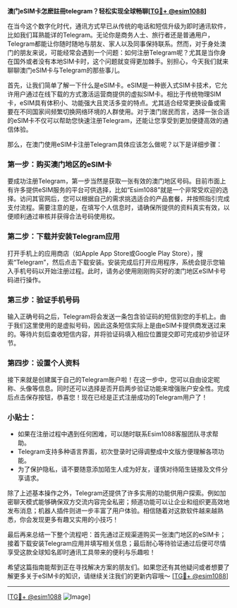 **澳门eSIM卡怎麽註冊telegram？轻松实现全球畅聊[[TG💪+ @esim1088](https://t.me/s/esim1088)]**

在当今这个数字化时代，通讯方式早已从传统的电话和短信升级为即时通讯软件，比如我们耳熟能详的Telegram。无论你是商务人士、旅行者还是普通用户，Telegram都能让你随时随地与朋友、家人以及同事保持联系。然而，对于身处澳门的朋友来说，可能经常会遇到一个问题：如何注册Telegram呢？尤其是当你身在国外或者没有本地SIM卡时，这个问题就变得更加棘手。别担心，今天我们就来聊聊澳门eSIM卡与Telegram的那些事儿。

首先，让我们简单了解一下什么是eSIM卡。eSIM是一种嵌入式SIM卡技术，它允许用户通过在线下载的方式激活运营商提供的虚拟SIM卡。相比于传统物理SIM卡，eSIM具有体积小、功能强大且灵活多变的特点。尤其适合经常更换设备或需要在不同国家间频繁切换网络环境的人群使用。对于澳门居民而言，选择一张合适的eSIM卡不仅可以帮助您快速注册Telegram，还能让您享受到更加便捷高效的通信体验。

那么，在澳门使用eSIM卡注册Telegram具体应该怎么做呢？以下是详细步骤：

### 第一步：购买澳门地区的eSIM卡
要成功注册Telegram，第一步当然是获取一张有效的澳门地区号码。目前市面上有许多提供eSIM服务的平台可供选择，比如“Esim1088”就是一个非常受欢迎的选择。访问其官网后，您可以根据自己的需求挑选适合的产品套餐，并按照指引完成支付流程。需要注意的是，在填写个人信息时，请确保所提供的资料真实有效，以便顺利通过审核并获得合法号码使用权。

### 第二步：下载并安装Telegram应用
打开手机上的应用商店（如Apple App Store或Google Play Store），搜索“Telegram”，然后点击下载安装。安装完成后打开应用程序，系统会提示您输入手机号码以开始注册过程。此时，请务必使用刚刚购买好的澳门地区eSIM卡号码进行操作。

### 第三步：验证手机号码
输入正确号码之后，Telegram将会发送一条包含验证码的短信到您的手机上。由于我们这里使用的是虚拟号码，因此这条短信实际上是由eSIM卡提供商发送过来的。等待片刻后查收短信内容，并将验证码填入相应位置提交即可完成初步验证环节。

### 第四步：设置个人资料
接下来就是创建属于自己的Telegram账户啦！在这一步中，您可以自由设定昵称、头像等信息。同时还可以选择是否开启两步验证功能来增强账户安全性。完成后点击保存按钮，恭喜您！现在已经是正式注册成功的Telegram用户了！

### 小贴士：
- 如果在注册过程中遇到任何困难，可以随时联系Esim1088客服团队寻求帮助。
- Telegram支持多种语言界面，初次登录时记得调整成中文版方便理解各项功能。
- 为了保护隐私，请不要随意添加陌生人成为好友，谨慎对待陌生链接及文件分享请求。

除了上述基本操作之外，Telegram还提供了许多实用的功能供用户探索。例如加密聊天模式能够确保双方交流内容完全私密；频道功能可以让企业和组织更高效地发布消息；机器人插件则进一步丰富了用户体验。相信随着对这款软件越来越熟悉，你会发现更多有趣又实用的小技巧！

最后再来总结一下整个流程吧：首先通过正规渠道购买一张澳门地区的eSIM卡；接着下载安装Telegram应用并填写相关信息；最后耐心等待验证通过后便可尽情享受这款全球知名即时通讯工具带来的便利与乐趣啦！

希望这篇指南能帮到正在寻找解决方案的朋友们。如果您还有其他疑问或者想要了解更多关于eSIM卡的知识，请继续关注我们的更新内容哦～ [[TG💪+ @esim1088](https://t.me/s/esim1088)] 

---

[[TG💪+ @esim1088](https://t.me/s/esim1088) ![Image](https://i.postimg.cc/4NQfJmqS/Snipaste-2025-05-13-00-14-12.png)]